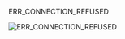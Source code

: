 ERR_CONNECTION_REFUSED

![ERR_CONNECTION_REFUSED](https://github.com/bojasv/Engineering-XP/assets/59419054/fc874009-67c8-4e10-a65a-e32d8d25db6f)
